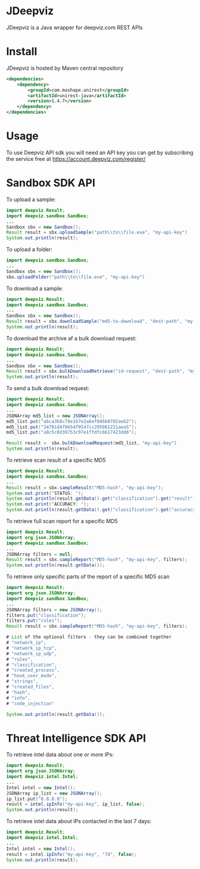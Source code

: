 # JDeepviz
JDeepviz is a Java wrapper for deepviz.com REST APIs

# Install

JDeepviz is hosted by Maven central repository

```xml
<dependencies>
    <dependency>
        <groupId>com.mashape.unirest</groupId>
        <artifactId>unirest-java</artifactId>
        <version>1.4.7</version>
    </dependency>
</dependencies>
```

# Usage
To use Deepviz API sdk you will need an API key you can get by
subscribing the service free at https://account.deepviz.com/register/

# Sandbox SDK API

To upload a sample:

```java
import deepviz.Result;
import deepviz.sandbox.Sandbox;
...
Sandbox sbx = new Sandbox();
Result result = sbx.uploadSample("path\\to\\file.exe", "my-api-key")
System.out.println(result);
```

To upload a folder:

```java
import deepviz.sandbox.Sandbox;
...
Sandbox sbx = new Sandbox();
sbx.uploadFolder("path\\to\\file.exe", "my-api-key")
```

To download a sample:

```java
import deepviz.Result;
import deepviz.sandbox.Sandbox;
...
Sandbox sbx = new Sandbox();
Result result = sbx.downloadSample("md5-to-download", "dest-path", "my-api-key")
System.out.println(result);
```

To download the archive af a bulk download request:

```java
import deepviz.Result;
import deepviz.sandbox.Sandbox;
...
Sandbox sbx = new Sandbox();
Result result = sbx.bulkDownloadRetrieve("id-request", "dest-path", "my-api-key");
System.out.println(result);
```

To send a bulk download request:

```java
import deepviz.Result;
import deepviz.sandbox.Sandbox;
...
JSONArray md5_list = new JSONArray();
md5_list.put("a6ca3b8c79e1b7e2a6ef046b0702aeb2");
md5_list.put("34781d4f8654f9547cc205061221aea5");
md5_list.put("a8c5c0d39753c97e1ffdfc6b17423dd6");

Result result =  sbx.bulkDownloadRequest(md5_list, "my-api-key")
System.out.println(result);
```

To retrieve scan result of a specific MD5

```java
import deepviz.Result;
import deepviz.sandbox.Sandbox;
...
Result result = sbx.sampleResult("MD5-hash", "my-api-key");
System.out.print('STATUS: ');
System.out.println(result.getData().get("classification").get("result");
System.out.print('ACCURACY: ');
System.out.println(result.getData().get("classification").get("accuracy");
```

To retrieve full scan report for a specific MD5

```java
import deepviz.Result;
import org.json.JSONArray;
import deepviz.sandbox.Sandbox;
...
JSONArray filters = null;
Result result = sbx.sampleReport("MD5-hash", "my-api-key", filters);
System.out.println(result.getData());
```

To retrieve only specific parts of the report of a specific MD5 scan

```java
import deepviz.Result;
import org.json.JSONArray;
import deepviz.sandbox.Sandbox;
...
JSONArray filters = new JSONArray();
filters.put("classification");
filters.put("rules");
Result result = sbx.sampleReport("MD5-hash", "my-api-key", filters);

# List of the optional filters - they can be combined together
# "network_ip",
# "network_ip_tcp",
# "network_ip_udp",
# "rules",
# "classification",
# "created_process",
# "hook_user_mode",
# "strings",
# "created_files",
# "hash",
# "info",
# "code_injection"

System.out.println(result.getData());
```

# Threat Intelligence SDK API

To retrieve intel data about one or more IPs:

```java
import deepviz.Result;
import org.json.JSONArray;
import deepviz.intel.Intel;
...
Intel intel = new Intel();
JSONArray ip_list = new JSONArray();
ip_list.put("8.8.8.8");
result = intel.ipInfo("my-api-key", ip_list, false);
System.out.println(result);
```

To retrieve intel data about IPs contacted in the last 7 days:

```java
import deepviz.Result;
import deepviz.intel.Intel;
...
Intel intel = new Intel();
result = intel.ipInfo("my-api-key", "7d", false);
System.out.println(result);
```